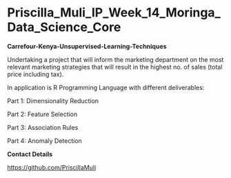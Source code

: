 # Priscilla_Muli_IP_Week_14_Moringa_Data_Science_Core

**Carrefour-Kenya-Unsupervised-Learning-Techniques**

Undertaking a project that will inform the marketing department on the most relevant marketing strategies that will result in the highest no. of sales (total price including tax).

In application is R Programming Language with different deliverables:

Part 1: Dimensionality Reduction

Part 2: Feature Selection

Part 3: Association Rules

Part 4: Anomaly Detection

**Contact Details**

https://github.com/PriscillaMuli
